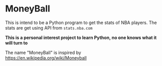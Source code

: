 # MoneyBall

This is intend to be a Python program to get the stats of NBA players.
The stats are get using API from `stats.nba.com`

**This is a personal interest project to learn Python, no one knows what it will turn to**

The name "MoneyBall" is inspired by https://en.wikipedia.org/wiki/Moneyball
